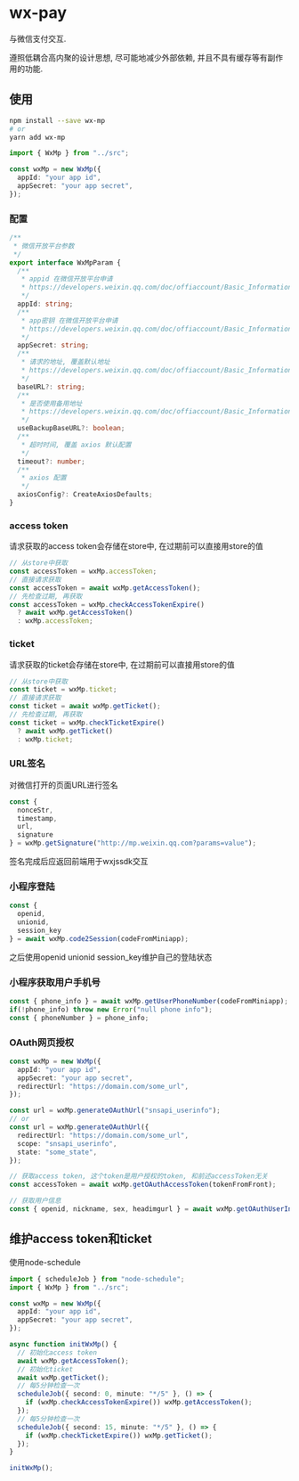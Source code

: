 # wx-pay

与微信支付交互.

遵照低耦合高内聚的设计思想, 尽可能地减少外部依赖, 并且不具有缓存等有副作用的功能.

## 使用

```bash
npm install --save wx-mp
# or
yarn add wx-mp
```

```typescript
import { WxMp } from "../src";

const wxMp = new WxMp({
  appId: "your app id",
  appSecret: "your app secret",
});
```

### 配置

```typescript
/**
 * 微信开放平台参数
 */
export interface WxMpParam {
  /**
   * appid 在微信开放平台申请
   * https://developers.weixin.qq.com/doc/offiaccount/Basic_Information/Interface_field_description.html
   */
  appId: string;
  /**
   * app密钥 在微信开放平台申请
   * https://developers.weixin.qq.com/doc/offiaccount/Basic_Information/Interface_field_description.html
   */
  appSecret: string;
  /**
   * 请求的地址, 覆盖默认地址
   * https://developers.weixin.qq.com/doc/offiaccount/Basic_Information/Interface_field_description.html
   */
  baseURL?: string;
  /**
   * 是否使用备用地址
   * https://developers.weixin.qq.com/doc/offiaccount/Basic_Information/Interface_field_description.html
   */
  useBackupBaseURL?: boolean;
  /**
   * 超时时间, 覆盖 axios 默认配置
   */
  timeout?: number;
  /**
   * axios 配置
   */
  axiosConfig?: CreateAxiosDefaults;
}
```

### access token

请求获取的access token会存储在store中, 在过期前可以直接用store的值

```typescript
// 从store中获取
const accessToken = wxMp.accessToken;
// 直接请求获取
const accessToken = await wxMp.getAccessToken();
// 先检查过期, 再获取
const accessToken = wxMp.checkAccessTokenExpire()
  ? await wxMp.getAccessToken()
  : wxMp.accessToken;
```

### ticket

请求获取的ticket会存储在store中, 在过期前可以直接用store的值

```typescript
// 从store中获取
const ticket = wxMp.ticket;
// 直接请求获取
const ticket = await wxMp.getTicket();
// 先检查过期, 再获取
const ticket = wxMp.checkTicketExpire()
  ? await wxMp.getTicket()
  : wxMp.ticket;
```

### URL签名

对微信打开的页面URL进行签名

```typescript
const {
  nonceStr,
  timestamp,
  url,
  signature
} = wxMp.getSignature("http://mp.weixin.qq.com?params=value");
```

签名完成后应返回前端用于wxjssdk交互

### 小程序登陆

```typescript
const {
  openid,
  unionid,
  session_key
} = await wxMp.code2Session(codeFromMiniapp);
```

之后使用openid unionid session_key维护自己的登陆状态

### 小程序获取用户手机号

```typescript
const { phone_info } = await wxMp.getUserPhoneNumber(codeFromMiniapp);
if(!phone_info) throw new Error("null phone info");
const { phoneNumber } = phone_info;
```

### OAuth网页授权

```typescript
const wxMp = new WxMp({
  appId: "your app id",
  appSecret: "your app secret",
  redirectUrl: "https://domain.com/some_url",
});

const url = wxMp.generateOAuthUrl("snsapi_userinfo");
// or
const url = wxMp.generateOAuthUrl({
  redirectUrl: "https://domain.com/some_url",
  scope: "snsapi_userinfo",
  state: "some_state",
});

// 获取access token, 这个token是用户授权的token, 和前述accessToken无关
const accessToken = await wxMp.getOAuthAccessToken(tokenFromFront);

// 获取用户信息
const { openid, nickname, sex, headimgurl } = await wxMp.getOAuthUserInfo(accessTokenGetByAbove);
```

## 维护access token和ticket

使用node-schedule

```typescript
import { scheduleJob } from "node-schedule";
import { WxMp } from "../src";

const wxMp = new WxMp({
  appId: "your app id",
  appSecret: "your app secret",
});

async function initWxMp() {
  // 初始化access token
  await wxMp.getAccessToken();
  // 初始化ticket
  await wxMp.getTicket();
  // 每5分钟检查一次
  scheduleJob({ second: 0, minute: "*/5" }, () => {
    if (wxMp.checkAccessTokenExpire()) wxMp.getAccessToken();
  });
  // 每5分钟检查一次
  scheduleJob({ second: 15, minute: "*/5" }, () => {
    if (wxMp.checkTicketExpire()) wxMp.getTicket();
  });
}

initWxMp();
```
